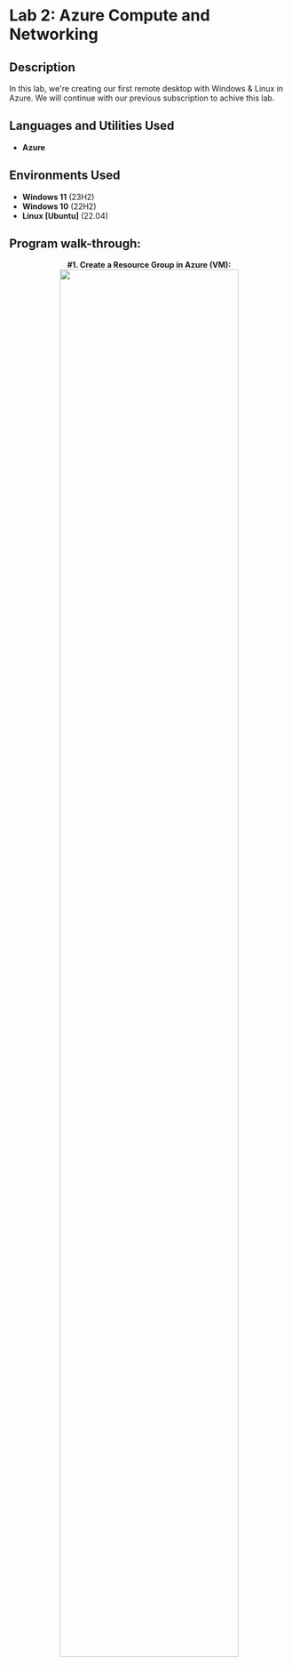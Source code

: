<h1>Lab 2: Azure Compute and Networking </h1>

<h2>Description</h2>
In this lab, we're creating our first remote desktop with Windows & Linux in Azure.  We will continue with our previous subscription to achive this lab.

<h2>Languages and Utilities Used</h2>

- <b>Azure</b> 

<h2>Environments Used </h2>

- <b>Windows 11</b> (23H2)
- <b>Windows 10</b> (22H2)
- <b>Linux [Ubuntu]</b> (22.04)

<h2>Program walk-through:</h2>

<p align="center"><b>
#1. Create a Resource Group in Azure (VM): <br/>
<img src="https://i.imgur.com/N21u1Mn.png" height="80%" width="80%"/>
<br />
<br />
</p></b>
